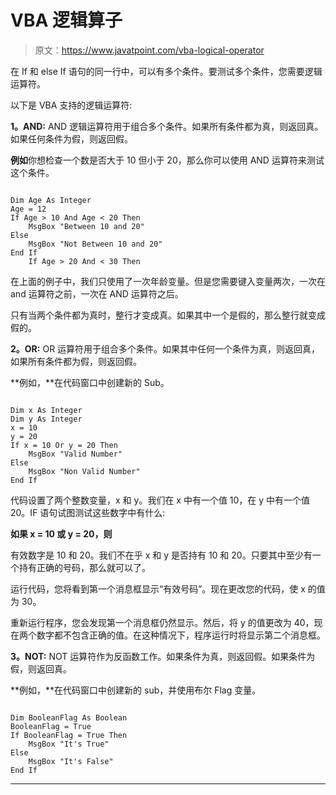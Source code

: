 # VBA 逻辑算子

> 原文：<https://www.javatpoint.com/vba-logical-operator>

在 If 和 else If 语句的同一行中，可以有多个条件。要测试多个条件，您需要逻辑运算符。

以下是 VBA 支持的逻辑运算符:

**1。AND:** AND 逻辑运算符用于组合多个条件。如果所有条件都为真，则返回真。如果任何条件为假，则返回假。

**例如**你想检查一个数是否大于 10 但小于 20，那么你可以使用 AND 运算符来测试这个条件。

```vba

Dim Age As Integer
Age = 12
If Age > 10 And Age < 20 Then
    MsgBox "Between 10 and 20"
Else
    MsgBox "Not Between 10 and 20"
End If
    If Age > 20 And < 30 Then

```

在上面的例子中，我们只使用了一次年龄变量。但是您需要键入变量两次，一次在 and 运算符之前，一次在 AND 运算符之后。

只有当两个条件都为真时，整行才变成真。如果其中一个是假的，那么整行就变成假的。

**2。OR:** OR 运算符用于组合多个条件。如果其中任何一个条件为真，则返回真，如果所有条件都为假，则返回假。

**例如，**在代码窗口中创建新的 Sub。

```vba

Dim x As Integer
Dim y As Integer
x = 10
y = 20
If x = 10 Or y = 20 Then
    MsgBox "Valid Number"
Else
    MsgBox "Non Valid Number"
End If

```

代码设置了两个整数变量，x 和 y。我们在 x 中有一个值 10，在 y 中有一个值 20。IF 语句试图测试这些数字中有什么:

**如果 x = 10 或 y = 20，则**

有效数字是 10 和 20。我们不在乎 x 和 y 是否持有 10 和 20。只要其中至少有一个持有正确的号码，那么就可以了。

运行代码，您将看到第一个消息框显示“有效号码”。现在更改您的代码，使 x 的值为 30。

重新运行程序，您会发现第一个消息框仍然显示。然后，将 y 的值更改为 40，现在两个数字都不包含正确的值。在这种情况下，程序运行时将显示第二个消息框。

**3。NOT:** NOT 运算符作为反函数工作。如果条件为真，则返回假。如果条件为假，则返回真。

**例如，**在代码窗口中创建新的 sub，并使用布尔 Flag 变量。

```vba

Dim BooleanFlag As Boolean
BooleanFlag = True
If BooleanFlag = True Then
    MsgBox "It's True"
Else
    MsgBox "It's False"
End If

```

* * *